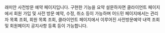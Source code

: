 래미안 사전방문 예약 페이지입니다.
구현한 기능을 요약 설문하자면 클라이언트 페이지에서 회원 가입 및 사전 방문 예약, 수정, 취소 등이 가능하며
어드민 페이지에서는 관리자 목록 조회, 회원 목록 조회, 클라이언트 페이지에서 이루어진 사전방문예약 내역 조회 및 회원페이지 공지사항 등록 등이 가능합니다.
